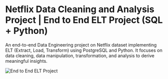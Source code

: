 # Netflix Data Cleaning and Analysis Project | End to End ELT Project (SQL + Python)

An end-to-end Data Engineering project on Netflix dataset implementing ELT (Extract, Load, Transform) using PostgreSQL and Python. It focuses on data cleaning, data manipulation, transformation, and analysis to derive meaningful insights.

![End to End ELT Project ](https://github.com/user-attachments/assets/dc79ddf8-ad06-4687-98e3-7437e13934eb)

